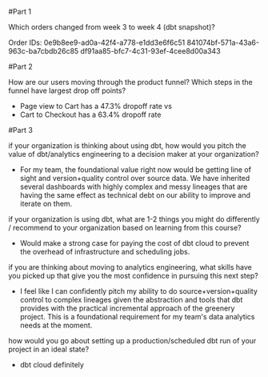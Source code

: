 #Part 1

Which orders changed from week 3 to week 4 (dbt snapshot)? 

Order IDs:
0e9b8ee9-ad0a-42f4-a778-e1dd3e6f6c51
841074bf-571a-43a6-963c-ba7cbdb26c85
df91aa85-bfc7-4c31-93ef-4cee8d00a343

#Part 2

How are our users moving through the product funnel? Which steps in the funnel have largest drop off points?
- Page view to Cart has a 47.3% dropoff rate 
vs
- Cart to Checkout has a 63.4% dropoff rate

#Part 3

if your organization is thinking about using dbt, how would you pitch the value of dbt/analytics engineering to a decision maker at your organization?
- For my team, the foundational value right now would be getting line of sight and version+quality control over source data. We have inherited several dashboards with highly complex and messy lineages that are having the same effect as technical debt on our ability to improve and iterate on them. 

if your organization is using dbt, what are 1-2 things you might do differently / recommend to your organization based on learning from this course?
- Would make a strong case for paying the cost of dbt cloud to prevent the overhead of infrastructure and scheduling jobs. 

if you are thinking about moving to analytics engineering, what skills have you picked up that give you the most confidence in pursuing this next step?
- I feel like I can confidently pitch my ability to do source+version+quality control to complex lineages given the abstraction and tools that dbt provides with the practical incremental approach of the greenery project. This is a foundational requirement for my team's data analytics needs at the moment. 

how would you go about setting up a production/scheduled dbt run of your project in an ideal state?
- dbt cloud definitely